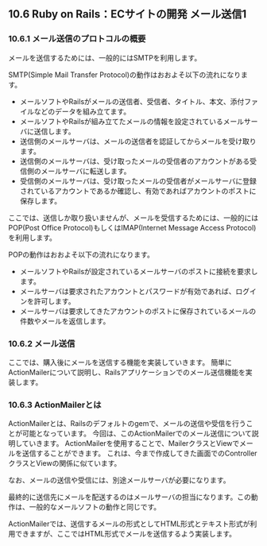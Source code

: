 ## 10.6 Ruby on Rails：ECサイトの開発 メール送信1

### 10.6.1 メール送信のプロトコルの概要

メールを送信するためには、一般的にはSMTPを利用します。

SMTP(Simple Mail Transfer Protocol)の動作はおおよそ以下の流れになります。

- メールソフトやRailsがメールの送信者、受信者、タイトル、本文、添付ファイルなどのデータを組み立てます。
- メールソフトやRailsが組み立てたメールの情報を設定されているメールサーバに送信します。
- 送信側のメールサーバは、メールの送信者を認証してからメールを受け取ります。
- 送信側のメールサーバは、受け取ったメールの受信者のアカウントがある受信側のメールサーバに転送します。
- 受信側のメールサーバは、受け取ったメールの受信者がメールサーバに登録されているアカウントであるか確認し、有効であればアカウントのポストに保存します。

ここでは、送信しか取り扱いませんが、メールを受信するためには、一般的にはPOP(Post Office Protocol)もしくはIMAP(Internet Message Access Protocol)を利用します。

POPの動作はおおよそ以下の流れになります。

- メールソフトやRailsが設定されているメールサーバのポストに接続を要求します。
- メールサーバは要求されたアカウントとパスワードが有効であれば、ログインを許可します。
- メールサーバは要求してきたアカウントのポストに保存されているメールの件数やメールを返信します。

### 10.6.2 メール送信

ここでは、購入後にメールを送信する機能を実装していきます。
簡単にActionMailerについて説明し、Railsアプリケーションでのメール送信機能を実装します。

### 10.6.3 ActionMailerとは

ActionMailerとは、Railsのデフォルトのgemで、メールの送信や受信を行うことが可能となっています。
今回は、このActionMailerでのメール送信について説明していきます。
ActionMailerを使用することで、MailerクラスとViewでメールを送信することができます。
これは、今まで作成してきた画面でのControllerクラスとViewの関係に似ています。

なお、メールの送信や受信には、別途メールサーバが必要になります。

最終的に送信先にメールを配送するのはメールサーバの担当になります。この動作は、一般的なメールソフトの動作と同じです。

ActionMailerでは、送信するメールの形式としてHTML形式とテキスト形式が利用できますが、ここではHTML形式でメールを送信するよう実装します。
